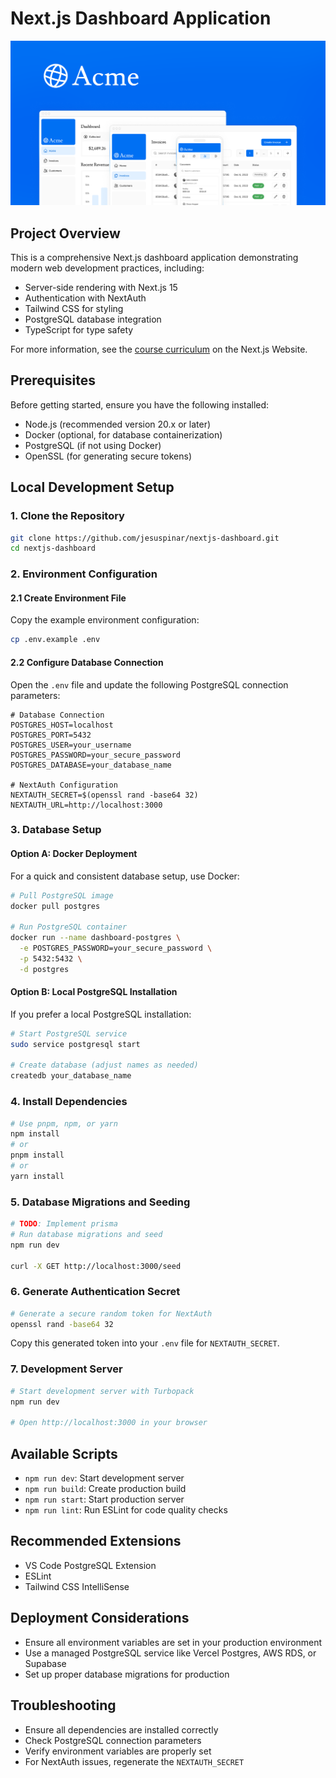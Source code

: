 # Next.js Dashboard Application

![Dashboard preview.](./public/opengraph-image.png)

## Project Overview
This is a comprehensive Next.js dashboard application demonstrating modern web development practices, including:
- Server-side rendering with Next.js 15
- Authentication with NextAuth
- Tailwind CSS for styling
- PostgreSQL database integration
- TypeScript for type safety

For more information, see the [course curriculum](https://nextjs.org/learn) on the Next.js Website.

## Prerequisites
Before getting started, ensure you have the following installed:
- Node.js (recommended version 20.x or later)
- Docker (optional, for database containerization)
- PostgreSQL (if not using Docker)
- OpenSSL (for generating secure tokens)

## Local Development Setup

### 1. Clone the Repository
```bash
git clone https://github.com/jesuspinar/nextjs-dashboard.git
cd nextjs-dashboard
```

### 2. Environment Configuration
#### 2.1 Create Environment File
Copy the example environment configuration:
```bash
cp .env.example .env
```

#### 2.2 Configure Database Connection
Open the `.env` file and update the following PostgreSQL connection parameters:
```env
# Database Connection
POSTGRES_HOST=localhost
POSTGRES_PORT=5432
POSTGRES_USER=your_username
POSTGRES_PASSWORD=your_secure_password
POSTGRES_DATABASE=your_database_name

# NextAuth Configuration
NEXTAUTH_SECRET=$(openssl rand -base64 32)
NEXTAUTH_URL=http://localhost:3000
```

### 3. Database Setup

#### Option A: Docker Deployment
For a quick and consistent database setup, use Docker:
```bash
# Pull PostgreSQL image
docker pull postgres

# Run PostgreSQL container
docker run --name dashboard-postgres \
  -e POSTGRES_PASSWORD=your_secure_password \
  -p 5432:5432 \
  -d postgres
```

#### Option B: Local PostgreSQL Installation
If you prefer a local PostgreSQL installation:
```bash
# Start PostgreSQL service
sudo service postgresql start

# Create database (adjust names as needed)
createdb your_database_name
```

### 4. Install Dependencies
```bash
# Use pnpm, npm, or yarn
npm install
# or
pnpm install
# or
yarn install
```

### 5. Database Migrations and Seeding
```bash
# TODO: Implement prisma
# Run database migrations and seed
npm run dev

curl -X GET http://localhost:3000/seed
```

### 6. Generate Authentication Secret
```bash
# Generate a secure random token for NextAuth
openssl rand -base64 32
```
Copy this generated token into your `.env` file for `NEXTAUTH_SECRET`.

### 7. Development Server
```bash
# Start development server with Turbopack
npm run dev

# Open http://localhost:3000 in your browser
```

## Available Scripts
- `npm run dev`: Start development server
- `npm run build`: Create production build
- `npm run start`: Start production server
- `npm run lint`: Run ESLint for code quality checks

## Recommended Extensions
- VS Code PostgreSQL Extension
- ESLint
- Tailwind CSS IntelliSense

## Deployment Considerations
- Ensure all environment variables are set in your production environment
- Use a managed PostgreSQL service like Vercel Postgres, AWS RDS, or Supabase
- Set up proper database migrations for production

## Troubleshooting
- Ensure all dependencies are installed correctly
- Check PostgreSQL connection parameters
- Verify environment variables are properly set
- For NextAuth issues, regenerate the `NEXTAUTH_SECRET`
